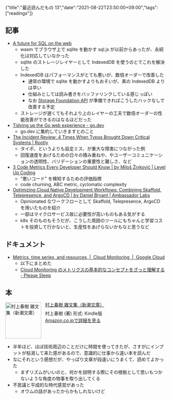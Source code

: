 {"title":"最近読んだもの 13","date":"2021-08-22T23:50:00+09:00","tags":["readings"]}

## 記事

- [A future for SQL on the web](https://jlongster.com/future-sql-web)
	- wasm でブラウザ上で sqlite を動かす sql.js が以前からあったが、永続化は対応していなかった
	- sqlite のストレージレイヤーとして IndexedDB を使うのとでこれを解決した
	- IndexedDB はパフォーマンスがとても悪いが、数倍オーダーで改善した
		- 通常の環境で sqlite を動かすよりもおそいが、素の IndexedDB よりは早い
		- 仕組みとしては読み書きをバッファリンクしている感じっぽい
		- なお [Storage Foundation API](https://web.dev/storage-foundation/) が準備できればこうしたハックなしで改善する予定
	- ストレージが遅くてもそれより上のレイヤーの工夫で数倍オーダーの性能改善ができるのはなるほどだった
- [Tidying up the Go web experience \- go\.dev](https://go.dev/blog/tidy-web)
	- go.dev に集約していきますとのこと
- [The Incident Review: 4 Times When Typos Brought Down Critical Systems \| Rootly](https://rootly.io/blog/the-incident-review-4-times-when-typos-brought-down-critical-systems)
	- タイポ、というよりも設定ミス、が重大な障害につながった例
	- 回復速度をあげるための日々の積み重ねや、やユーザーコミュニケーションの透明性、バリデーションの重要性と難しさ、など
- [3 Code Metrics Every Developer Should Know \| by Miloš Živković \| Level Up Coding](https://levelup.gitconnected.com/3-code-metrics-every-great-developer-must-measure-499b0b2b31ad)
	- "悪いコード" を検知するための評価指標
	- code churning, ABC metric, cyclomatic complexity
- [Optimizing Cloud Native Development Workflows: Combining Skaffold, Telepresence, and ArgoCD \| by Daniel Bryant \| Ambassador Labs](https://blog.getambassador.io/optimizing-cloud-native-development-workflows-combining-skaffold-telepresence-and-argocd-8774d12bf22f)
	- Opinionated なワークフローとして Skaffold, Telepresence, ArgoCD を用いたものを紹介
	- 一部はマイクロサービス故に必要性が高いものもある気がする
	- k8s そのものもそうだが、こうした周囲のツールにもちゃんと学習コストを投資して行かないと、生産性をあげらないかもなと思うなど

## ドキュメント

- [Metrics, time series, and resources  \|  Cloud Monitoring  \|  Google Cloud](https://cloud.google.com/monitoring/api/v3/metrics)
	- 以下にまとめた
	- [Cloud Monitoring のメトリクスの基本的なコンセプトをざっと理解する \- Please Sleep](https://please-sleep.cou929.nu/cloud-monitoring-metrics-fundamental-concepts.html)

## 本

<div class="amazlet-box" style="margin-bottom:0px;"><div class="amazlet-image" style="float:left;margin:0px 12px 1px 0px;"><a href="http://www.amazon.co.jp/exec/obidos/ASIN/B08BNNY877/pleasesleep-22/ref=nosim/" name="amazletlink" target="_blank"><img src="https://m.media-amazon.com/images/I/412uOzq6rDL.jpg" alt="村上春樹 雑文集（新潮文庫）" style="border: none; width: 113px;" /></a></div><div class="amazlet-info" style="line-height:120%; margin-bottom: 10px"><div class="amazlet-name" style="margin-bottom:10px;line-height:120%"><a href="http://www.amazon.co.jp/exec/obidos/ASIN/B08BNNY877/pleasesleep-22/ref=nosim/" name="amazletlink" target="_blank">村上春樹 雑文集（新潮文庫）</a></div><div class="amazlet-detail">村上春樹  (著)  形式: Kindle版<br/></div><div class="amazlet-sub-info" style="float: left;"><div class="amazlet-link" style="margin-top: 5px"><a href="http://www.amazon.co.jp/exec/obidos/ASIN/B08BNNY877/pleasesleep-22/ref=nosim/" name="amazletlink" target="_blank">Amazon.co.jpで詳細を見る</a></div></div></div><div class="amazlet-footer" style="clear: left"></div></div>

- 半年ほど、ほぼ技術周辺のことだけに時間を使ってきたが、さすがにインプットが枯渇して来た感があるので、意識的に仕事から遠い本を読んだ
- なにそれという感想だが、やっぱり文章が段違いにうまくて、読めてよかった
    - まずリズムがいいのと、何かを説明する際にその根拠として思いもつかないような角度の物事を取り出してくる
- 不思議と平成的な時代感覚があった
    - オウムの話があったからかもしれないけど

